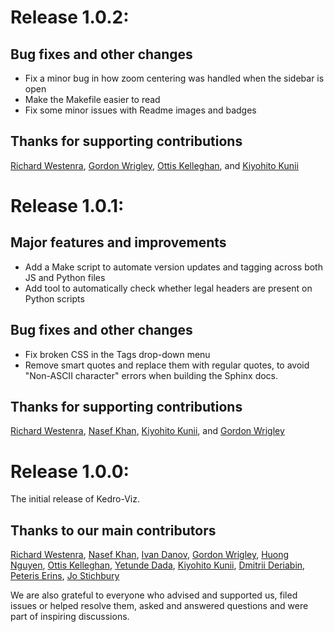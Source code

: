 # Release 1.0.2:

## Bug fixes and other changes

- Fix a minor bug in how zoom centering was handled when the sidebar is open
- Make the Makefile easier to read
- Fix some minor issues with Readme images and badges

## Thanks for supporting contributions

[Richard Westenra](https://github.com/richardwestenra), [Gordon Wrigley](https://github.com/tolomea), [Ottis Kelleghan](https://github.com/ottis), and [Kiyohito Kunii](https://github.com/921kiyo)

# Release 1.0.1:

## Major features and improvements

- Add a Make script to automate version updates and tagging across both JS and Python files
- Add tool to automatically check whether legal headers are present on Python scripts

## Bug fixes and other changes

- Fix broken CSS in the Tags drop-down menu
- Remove smart quotes and replace them with regular quotes, to avoid "Non-ASCII character" errors when building the Sphinx docs.

## Thanks for supporting contributions

[Richard Westenra](https://github.com/richardwestenra), [Nasef Khan](https://github.com/nakhan98), [Kiyohito Kunii](https://github.com/921kiyo), and [Gordon Wrigley](https://github.com/tolomea)

# Release 1.0.0:

The initial release of Kedro-Viz.

## Thanks to our main contributors

[Richard Westenra](https://github.com/richardwestenra), [Nasef Khan](https://github.com/nakhan98), [Ivan Danov](https://github.com/idanov), [Gordon Wrigley](https://github.com/tolomea), [Huong Nguyen](https://github.com/Huongg), [Ottis Kelleghan](https://github.com/ottis), [Yetunde Dada](https://github.com/yetudada), [Kiyohito Kunii](https://github.com/921kiyo), [Dmitrii Deriabin](https://github.com/DmitryDeryabin), [Peteris Erins](https://github.com/Pet3ris), [Jo Stichbury](https://github.com/stichbury)

We are also grateful to everyone who advised and supported us, filed issues or helped resolve them, asked and answered questions and were part of inspiring discussions.
